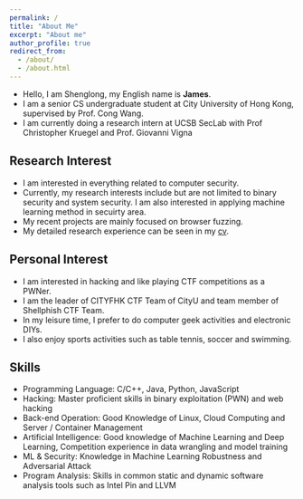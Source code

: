 ```yaml
---
permalink: /
title: "About Me"
excerpt: "About me"
author_profile: true
redirect_from: 
  - /about/
  - /about.html
---
```


- Hello, I am Shenglong, my English name is **James**.
- I am a senior CS undergraduate student at City University of Hong Kong, supervised by Prof. Cong Wang.
- I am currently doing a research intern at UCSB SecLab with Prof Christopher Kruegel and Prof. Giovanni Vigna 

## Research Interest

- I am interested in everything related to computer security.
- Currently, my research interests include but are not limited to binary security and system security. I am also interested in applying machine learning method in secuirty area.
- My recent projects are mainly focused on browser fuzzing.
- My detailed research experience can be seen in my [cv](files/cv.pdf).

## Personal Interest

- I am interested in hacking and like playing CTF competitions as a PWNer.
- I am the leader of CITYFHK CTF Team of CityU and team member of Shellphish CTF Team.
- In my leisure time, I prefer to do computer geek activities and electronic DIYs.
- I also enjoy sports activities such as table tennis, soccer and swimming.

## Skills
-	Programming Language: C/C++, Java, Python, JavaScript
-	Hacking: Master proficient skills in binary exploitation (PWN) and web hacking
-	Back-end Operation: Good Knowledge of Linux, Cloud Computing and Server / Container Management
-	Artificial Intelligence: Good knowledge of Machine Learning and Deep Learning, Competition experience in data wrangling and model training
-	ML & Security: Knowledge in Machine Learning Robustness and Adversarial Attack
-	Program Analysis: Skills in common static and dynamic software analysis tools such as Intel Pin and LLVM


